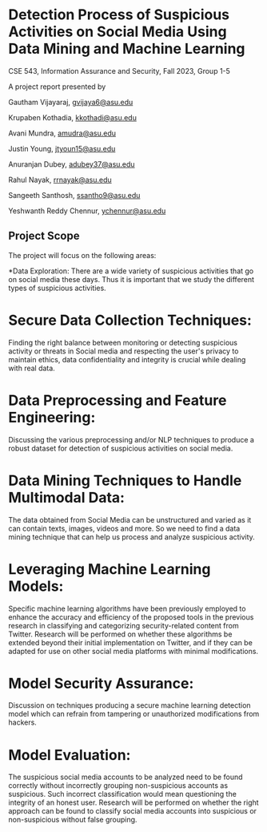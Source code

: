 # Detection Process of Suspicious Activities on Social Media Using Data Mining and Machine Learning

CSE 543, Information Assurance and Security, Fall 2023, Group 1-5

A project report presented by 

Gautham Vijayaraj, gvijaya6@asu.edu

Krupaben Kothadia, kkothadi@asu.edu

Avani Mundra, amudra@asu.edu

Justin Young, jtyoun15@asu.edu

Anuranjan Dubey, adubey37@asu.edu

Rahul Nayak, rrnayak@asu.edu

Sangeeth Santhosh, ssantho9@asu.edu

Yeshwanth Reddy Chennur, ychennur@asu.edu

## Project Scope

The project will focus on the following areas:

*Data Exploration:
There are a wide variety of suspicious activities that go on social media these days. Thus it is important that we study the different types of suspicious activities.

# Secure Data Collection Techniques:
Finding the right balance between monitoring or detecting suspicious activity or threats in Social media and respecting the user's privacy to maintain ethics, data confidentiality and integrity is crucial while dealing with real data.

#  Data Preprocessing and Feature Engineering:
Discussing the various preprocessing and/or NLP techniques to produce a robust dataset for detection of suspicious activities on social media.

# Data Mining Techniques to Handle Multimodal Data:
The data obtained from Social Media can be unstructured and varied as it can contain texts, images, videos and more. So we need to find a data mining technique that can help us process and analyze suspicious activity.

# Leveraging Machine Learning Models:
Specific machine learning algorithms have been previously employed to enhance the accuracy and efficiency of the proposed tools in the previous research in classifying and categorizing security-related content from Twitter. Research will be performed on whether these algorithms be extended beyond their initial implementation on Twitter, and if they can be adapted for use on other social media platforms with minimal modifications.

# Model Security Assurance:
Discussion on techniques producing a secure machine learning detection model which can refrain from tampering or unauthorized modifications from hackers.

# Model Evaluation:
The suspicious social media accounts to be analyzed need to be found correctly without incorrectly grouping non-suspicious accounts as suspicious. Such incorrect classification would mean questioning the integrity of an honest user. Research will be performed on whether the right approach can be found to classify social media accounts into suspicious or non-suspicious without false grouping.

